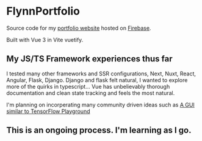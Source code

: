 # FlynnPortfolio

Source code for my [portfolio website](https://www.Flynno.dev) hosted on [Firebase](https://firebase.google.com/).

Built with Vue 3 in Vite vuetify.

## My JS/TS Framework experiences thus far

I tested many other frameworks and SSR configurations, Next, Nuxt, React, Angular, Flask, Django. Django and flask felt natural, I wanted to explore more of the quirks in typescript... Vue has unbelievably thorough documentation and clean state tracking and feels the most natural. 

I'm planning on incorperating many community driven ideas such as [A GUI similar to TensorFlow Playground](https://playground.tensorflow.org/#activation=tanh&batchSize=10&dataset=circle&regDataset=reg-plane&learningRate=0.03&regularizationRate=0&noise=0&networkShape=4,2&seed=0.07104&showTestData=false&discretize=false&percTrainData=50&x=true&y=true&xTimesY=false&xSquared=false&ySquared=false&cosX=false&sinX=false&cosY=false&sinY=false&collectStats=false&problem=classification&initZero=false&hideText=false)

## This is an ongoing process. I'm learning as I go.
